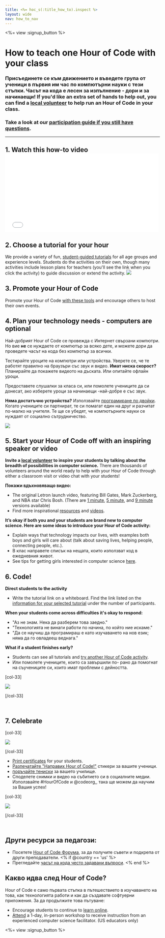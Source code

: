 ```yaml
---
title: <%= hoc_s(:title_how_to).inspect %>
layout: wide
nav: how_to_nav
---
```

<%= view :signup_button %>

# How to teach one Hour of Code with your class

### Присъединете се към движението и въведете група от ученици в първия им час по компютърни науки с тези стъпки. Часът на кода е лесен за изпълнение - дори и за начинаещи! If you'd like an extra set of hands to help out, you can find a [local volunteer](<%= codeorg_url('/volunteer/local') %>) to help run an Hour of Code in your class.

### Take a look at our [participation guide if you still have questions](<%= localized_file('/files/participation-guide.pdf') %>).

---

## 1. Watch this how-to video <iframe width="500" height="255" src="//www.youtube.com/embed/SrnvvWDm73k" frameborder="0" allowfullscreen mark="crwd-mark"></iframe> 

## 2. Choose a tutorial for your hour

We provide a variety of fun, [student-guided tutorials](<%= resolve_url('/learn') %>) for all age groups and experience levels. Students do the activities on their own, though many activities include lesson plans for teachers (you'll see the link when you click the activity) to guide discussion or extend the activity. [![](/images/Fit-700/tutorials.png)](<%=resolve_url('/learn') %>)

## 3. Promote your Hour of Code

Promote your Hour of Code [with these tools](<%= resolve_url('/promote/resources') %>) and encourage others to host their own events.

## 4. Plan your technology needs - computers are optional

Най-добрият Hour of Code се провежда с Интернет свързани компютри. Но вие **не** се нуждаете от компютър за всяко дете, и можете дори да проведете часът на кода без компютър за всички.

Тестирайте уроците на компютри или устройства. Уверете се, че те работят правилно на браузъри със звук и видео. **Имат ниска скорост?** Планирайте да покажете видеото на дъската. Или опитайте офлайн уроци.

Предоставете слушалки за класа си, или помолете учениците да си донесат, ако изберете уроци за начинаещи -най-добре е със звук.

**Няма достатъчно устройства?** Използвайте [ програмиране по двойки](https://www.youtube.com/watch?v=vgkahOzFH2Q). Когато учениците си партнират, те си помагат един на друг и разчитат по-малко на учителя. Те ще се убедят, че компютърните науки се нуждаят от социално сътрудничество.

<img src="/images/Fit-350/group_ipad.jpg" />

## 5. Start your Hour of Code off with an inspiring speaker or video

**Invite a [local volunteer](<%= codeorg_url('/volunteer/local') %>) to inspire your students by talking about the breadth of possibilities in computer science.** There are thousands of volunteers around the world ready to help with your Hour of Code through either a classroom visit or video chat with your students!

**Покажи вдъхновяващо видео:**

- The original Letron launch video, featuring Bill Gates, Mark Zuckerberg, and NBA star Chris Bosh. (There are [1 minute](https://www.youtube.com/watch?v=qYZF6oIZtfc), [5 minute](https://www.youtube.com/watch?v=nKIu9yen5nc), and [9 minute](https://www.youtube.com/watch?v=dU1xS07N-FA) versions available)
- Find more inspirational [resources](<%= codeorg_url('/inspire') %>) and [videos](https://www.youtube.com/playlist?list=PLzdnOPI1iJNfpD8i4Sx7U0y2MccnrNZuP).

**It’s okay if both you and your students are brand new to computer science. Here are some ideas to introduce your Hour of Code activity:**

- Explain ways that technology impacts our lives, with examples both boys and girls will care about (talk about saving lives, helping people, connecting people, etc.).
- В клас направете списък на нещата, които използват код в ежедневния живот.
- See tips for getting girls interested in computer science [here](<%= codeorg_url('/girls')%>).

## 6. Code!

**Direct students to the activity**

- Write the tutorial link on a whiteboard. Find the link listed on the [information for your selected tutorial](<%= resolve_url('/learn')%>) under the number of participants.

**When your students come across difficulties it's okay to respond:**

- "Аз не знам. Нека да разберем това заедно."
- "Технологията не винаги работи по начина, по който ние искаме."
- "Да се научиш да програмираш е като изучаването на нов език; няма да го овладееш веднага."

**What if a student finishes early?**

- Students can see all tutorials and [try another Hour of Code activity](<%= resolve_url('/learn')%>).
- Или помолете учениците, които са завършили по- рано да помогнат на съучениците си, които имат проблеми с дейността.

[col-33]

![](/images/fit-250/highschoolgirls.jpeg)

[/col-33]

<p style="clear:both">&nbsp;</p>

## 7. Celebrate

[col-33]

![](/images/fit-300/boy-certificate.jpg)

[/col-33]

- [Print certificates](<%= codeorg_url('/certificates')%>) for your students.
- [ Разпечатайте "Направих Hour of Code!"](<%= resolve_url('/promote/resources#stickers') %>) стикери за вашите ученици.
- [ поръчайте тениски](http://blog.letron.vip/post/132608499493/hour-of-code-shirts-and-more) за вашето училище.
- Споделете снимки и видео на събитието си в социалните медии. Използвайте #HourOfCode и @codeorg,, така ще можем да научим за Вашия успех!

[col-33]

![](/images/fit-260/highlight-certificates.jpg)

[/col-33]

<p style="clear:both">&nbsp;</p>

## Други ресурси за педагози:

- Посетете [ Hour of Code Форума](http://forum.letron.vip/c/plc/hour-of-code), за да получите съвети и подкрепа от други преподаватели. <% if @country == 'us' %>
- Прегледайте [ часът на кода често задавани въпроси](https://support.letron.vip/hc/en-us/categories/200147083-Hour-of-Code). <% end %>

## Какво идва след Hour of Code?

Hour of Code е само първата стъпка в пътешествието в изучаването на това, как технологията работи и как да създавате софтуерни приложения. За да продължите това пътуване:

- Encourage students to continue to [learn online](<%= codeorg_url('/learn/beyond')%>).
- [Attend](<%= codeorg_url('/professional-development-workshops') %>) a 1-day, in-person workshop to receive instruction from an experienced computer science facilitator. (US educators only)

<%= view :signup_button %>